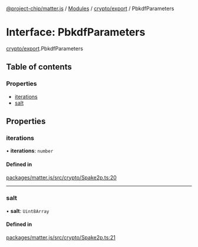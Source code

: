 [@project-chip/matter.js](../README.md) / [Modules](../modules.md) / [crypto/export](../modules/crypto_export.md) / PbkdfParameters

# Interface: PbkdfParameters

[crypto/export](../modules/crypto_export.md).PbkdfParameters

## Table of contents

### Properties

- [iterations](crypto_export.PbkdfParameters.md#iterations)
- [salt](crypto_export.PbkdfParameters.md#salt)

## Properties

### iterations

• **iterations**: `number`

#### Defined in

[packages/matter.js/src/crypto/Spake2p.ts:20](https://github.com/project-chip/matter.js/blob/b7330d72/packages/matter.js/src/crypto/Spake2p.ts#L20)

___

### salt

• **salt**: `Uint8Array`

#### Defined in

[packages/matter.js/src/crypto/Spake2p.ts:21](https://github.com/project-chip/matter.js/blob/b7330d72/packages/matter.js/src/crypto/Spake2p.ts#L21)
